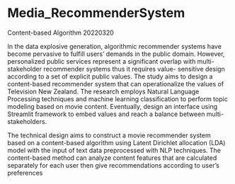 # Media_RecommenderSystem
Content-based Algorithm
20220320

In the data explosive generation, algorithmic recommender systems have become pervasive to fulfill users’ demands in the public domain. However, personalized public services represent a significant overlap with multi-stakeholder recommender systems thus it requires value- sensitive design according to a set of explicit public values. The study aims to design a content-based recommender system that can operationalize the values of Television New Zealand. The research employs Natural Language Processing techniques and machine learning classification to perform topic modeling based on movie content. Eventually, design an interface using Streamlit framework to embed values and reach a balance between multi-stakeholders.


The technical design aims to construct a movie recommender system based on a content-based algorithm using Latent Dirichlet allocation (LDA) model with the input of text data preprocessed with NLP techniques. The content-based method can analyze content features that are calculated separately for each user then give recommendations according to user’s preferences
